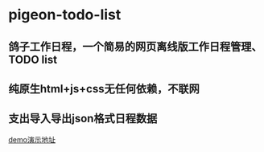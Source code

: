 # pigeon-todo-list
## 鸽子工作日程，一个简易的网页离线版工作日程管理、TODO list
## 纯原生html+js+css无任何依赖，不联网
## 支出导入导出json格式日程数据
<a href="https://droid15.github.io/pigeon-todo-list">demo演示地址</a>
